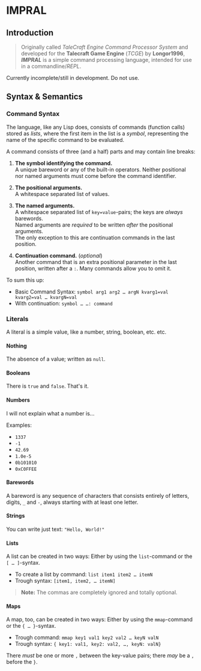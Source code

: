 # IMPRAL

## Introduction

> Originally called *TaleCraft Engine Command Processor System* and developed for the **Talecraft Game Engine** (*TCGE*) by **Longor1996**, ***IMPRAL*** is a simple command processing language, intended for use in a commandline/*REPL*.

Currently incomplete/still in development. Do not use.

## Syntax & Semantics

### Command Syntax

The language, like any Lisp does, consists of commands (function calls) stored as *lists*,
where the first item in the list is a *symbol*, representing the name of the specific command to be evaluated.

A command consists of three (and a half) parts and may contain line breaks:

1. **The symbol identifying the command.**  
	A unique bareword or any of the built-in operators.
	Neither positional nor named arguments must come before the command identifier.

2. **The positional arguments.**  
	A whitespace separated list of values.

3. **The named arguments.**  
	A whitespace separated list of `key=value`-pairs; the keys are *always* barewords.  
	Named arguments are *required* to be written *after* the positional arguments.  
	The only exception to this are continuation commands in the last position.

4. **Continuation command.** (*optional*)  
	Another command that is an extra positional parameter in the last position, written after a `:`.
	Many commands allow you to omit it.

To sum this up:

- Basic Command Syntax: `symbol arg1 arg2 … argN kvarg1=val kvarg2=val … kvargN=val`
- With continuation: `symbol … …: command`

### Literals

A literal is a simple value, like a number, string, boolean, etc. etc.

#### Nothing

The absence of a value; written as `null`.

#### Booleans

There is `true` and `false`. That's it.

#### Numbers

I will not explain what a number is...

Examples:

- `1337`
- `-1`
- `42.69`
- `1.0e-5`
- `0b101010`
- `0xC0FFEE`

#### Barewords

A bareword is any sequence of characters that consists entirely of letters, digits, `_` and `-`,
always starting with at least one letter.

#### Strings

You can write just text: `"Hello, World!"`

#### Lists

A list can be created in two ways: Either by using the `list`-command or the `[ … ]`-syntax.

- To create a list by command: `list item1 item2 … itemN`
- Trough syntax: `[item1, item2, … itemN]`

> **Note:** The commas are completely ignored and totally optional.

#### Maps

A map, too, can be created in two ways: Either by using the `mmap`-command or the `{ … }`-syntax.

- Trough command: `mmap key1 val1 key2 val2 … keyN valN`
- Trough syntax: `{ key1: val1, key2: val2, …, keyN: valN}`

There *must* be one or more `,` between the key-value pairs; there *may* be a `,` before the `}`.


